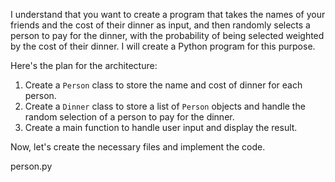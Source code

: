 I understand that you want to create a program that takes the names of your friends and the cost of their dinner as input, and then randomly selects a person to pay for the dinner, with the probability of being selected weighted by the cost of their dinner. I will create a Python program for this purpose.

Here's the plan for the architecture:

1. Create a `Person` class to store the name and cost of dinner for each person.
2. Create a `Dinner` class to store a list of `Person` objects and handle the random selection of a person to pay for the dinner.
3. Create a main function to handle user input and display the result.

Now, let's create the necessary files and implement the code.

person.py
